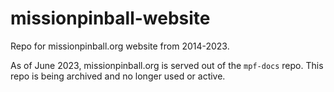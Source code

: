 # missionpinball-website

Repo for missionpinball.org website from 2014-2023.

As of June 2023, missionpinball.org is served out of the `mpf-docs` repo. This
repo is being archived and no longer used or active.
